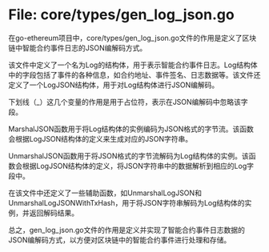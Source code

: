 # File: core/types/gen_log_json.go

在go-ethereum项目中，core/types/gen_log_json.go文件的作用是定义了区块链中智能合约事件日志的JSON编解码方式。

该文件中定义了一个名为Log的结构体，用于表示智能合约事件日志。Log结构体中的字段包括了事件的各种信息，如合约地址、事件签名、日志数据等。该文件还定义了一个LogJSON结构体，用于对Log结构体进行JSON编解码。

下划线（_）这几个变量的作用是用于占位符，表示在JSON编解码中忽略该字段。

MarshalJSON函数用于将Log结构体的实例编码为JSON格式的字节流。该函数会根据LogJSON结构体的定义来生成对应的JSON字符串。

UnmarshalJSON函数用于将JSON格式的字节流解码为Log结构体的实例。该函数会根据LogJSON结构体的定义，将JSON字符串中的数据解析到相应的Log字段中。

在该文件中还定义了一些辅助函数，如UnmarshalLogJSON和UnmarshalLogJSONWithTxHash，用于将JSON字符串解码为Log结构体的实例，并返回解码结果。

总之，gen_log_json.go文件的作用是定义并实现了智能合约事件日志数据的JSON编解码方式，以方便对区块链中的智能合约事件进行处理和存储。

